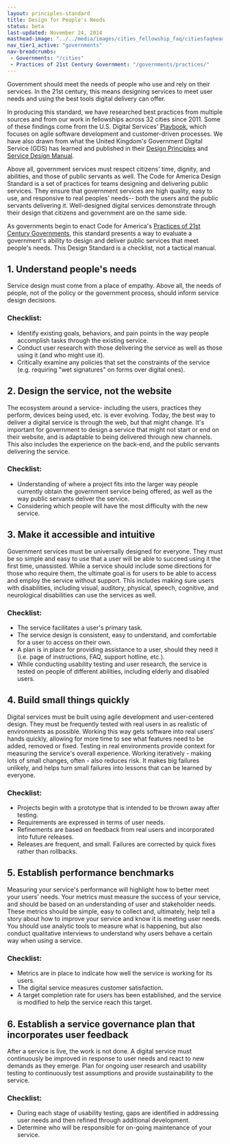 ```yaml
---
layout: principles-standard
title: Design for People's Needs
status: beta
last-updated: November 24, 2014
masthead-image: "../../media/images/cities_fellowship_faq/citiesfaqheader.jpg"
nav_tier1_active: "governments"
nav-breadcrumbs:
 - Governments: "/cities"
 - Practices of 21st Century Government: "/governments/practices/"
---
```



Government should meet the needs of people who use and rely on their services. In the 21st century, this means designing services to meet user needs and using the best tools digital delivery can offer.


In producing this standard, we have researched best practices from multiple sources and from our work in fellowships across 32 cities  since 2011.  Some of these findings come from the U.S. Digital Services' [Playbook](https://playbook.cio.gov/), which focuses on agile software development and customer-driven processes.  We have also drawn from what the United Kingdom's Government Digital Service (GDS) has learned and published in their [Design Principles](https://www.gov.uk/design-principles) and [Service Design Manual](https://www.gov.uk/service-manual).

Above all, government services must respect citizens' time, dignity, and abilities, and those of public servants as well. The Code for America Design Standard is a set of practices for teams designing and delivering public services. They ensure that government services are high quality,  easy to use, and responsive to real peoples' needs-- both the users and the public servants delivering it. Well-designed digital services demonstrate through their design that citizens and government are on the same side.

As governments begin to enact Code for America's [Practices of 21st Century Governments](/governments/practices), this standard presents a way to evaluate a government's ability to design and deliver public services that meet people's needs. This Design Standard is a checklist, not a tactical manual.

## 1. Understand people's needs

Service design must come from a place of empathy. Above all, the needs of people, not of the policy or the government process, should inform service design decisions.

### Checklist:

 - Identify existing goals, behaviors, and pain points in the way people accomplish tasks through the existing service.
 - Conduct user research with those delivering the service as well as those using it (and who might use it).
 - Critically examine any policies that set the constraints of the service (e.g. requiring "wet signatures" on forms over digital ones).


## 2. Design the service, not the website

The ecosystem around a service- including the users, practices they perform, devices being used, etc. is ever evolving. Today, the best way to deliver a digital service is through the web, but that might change. It's important for government to design a service that might not start or end on their website, and is adaptable to being delivered through new channels. This also includes the experience on the back-end, and the public servants delivering the service.

### Checklist:

 - Understanding of where a project fits into the larger way people currently obtain the government service being offered, as well as the way public servants deliver the service.
 - Considering which people will have the most difficulty with the new service.


## 3. Make it accessible and intuitive

Government services must be universally designed for everyone. They must be so simple and easy to use that a user will be able to succeed using it the first time, unassisted. While a service should include some directions for those who require them, the ultimate goal is for users to be able to access and employ the service without support. This includes making sure users with disabilities, including visual, auditory, physical, speech, cognitive, and neurological disabilities can use the services as well.

### Checklist:

 - The service facilitates a user's primary task.  
 - The service design is consistent, easy to understand, and comfortable for a user to access on their own.
 - A plan is in place for providing assistance to a user, should they need it (i.e. page of instructions, FAQ, support hotline, etc.).
 - While conducting usability testing and user research, the service is tested on people of different abilities, including elderly and disabled users.

## 4. Build small things quickly

Digital services must be built using agile development and user-centered design. They must be frequently tested with real users in as realistic of environments as possible.  Working this way gets software into real users' hands quickly, allowing for more time to see what features need to be added, removed or fixed. Testing in real  environments provide context for measuring the service's overall experience. Working iteratively - making lots of small changes, often - also reduces risk. It makes big failures unlikely, and helps turn small failures into lessons that can be learned by everyone.

### Checklist:

 - Projects begin with a prototype that is intended to be thrown away after testing.
 - Requirements are expressed in terms of user needs.
 - Refinements are based on feedback from real users and incorporated into future releases.
 - Releases are frequent, and small. Failures are corrected by quick fixes rather than rollbacks.

## 5. Establish performance benchmarks

Measuring your service's performance will highlight how to better meet your users' needs. Your metrics must measure the success of your service, and should be based on an understanding of user and stakeholder needs. These metrics should be simple, easy to collect and, ultimately, help tell a story about how to improve your service and know it is meeting user needs. You should use analytic tools to measure what is happening, but also conduct qualitative interviews to understand why users behave a certain way when using a service.

### Checklist:

 - Metrics are in place to indicate how well the service is working for its users.
 - The digital service measures customer satisfaction.
 - A target completion rate for users has been established, and the service is modified to help the service reach this target.

## 6. Establish a service governance plan that incorporates user feedback

After a service is live, the work is not done. A digital service must continuously be improved in response to user needs and react to new demands as they emerge. Plan for ongoing user research and usability testing to continuously test assumptions and provide sustainability to the service.

### Checklist:

 - During each stage of usability testing, gaps are identified in addressing user needs and then refined through additional development.
 - Determine who will be responsible for on-going maintenance of your service.
